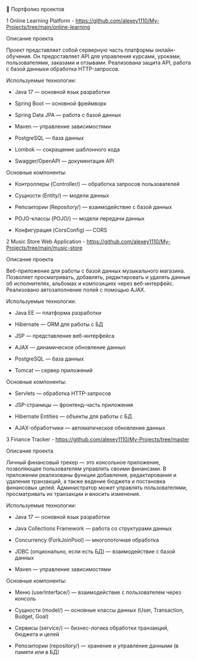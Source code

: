 📌 Портфолио проектов

1 Online Learning Platform - https://github.com/alexey1110/My-Projects/tree/main/online-learning

Описание проекта

Проект представляет собой серверную часть платформы онлайн-обучения. Он предоставляет API для управления курсами, уроками, пользователями, заказами и отзывами. 
Реализована защита API, работа с базой данныхи обработка HTTP-запросов.

Используемые технологии:

- Java 17 — основной язык разработки

- Spring Boot — основной фреймворк

- Spring Data JPA — работа с базой данных

- Maven — управление зависимостями

- PostgreSQL — база данных

- Lombok — сокращение шаблонного кода

- Swagger/OpenAPI — документация API

Основные компоненты:

- Контроллеры (Controller/) — обработка запросов пользователей

- Сущности (Entity/) — модели данных

- Репозитории (Repository/) — взаимодействие с базой данных

- POJO-классы (POJO/) — модели передачи данных

- Конфигурация (CorsConfig) — CORS

2 Music Store Web Application - https://github.com/alexey1110/My-Projects/tree/main/music-store

Описание проекта

Веб-приложение для работы с базой данных музыкального магазина. Позволяет просматривать, добавлять, редактировать и удалять данные об исполнителях, альбомах и композициях через веб-интерфейс. 
Реализовано автозаполнение полей с помощью AJAX.

Используемые технологии:

- Java EE — платформа разработки

- Hibernate — ORM для работы с БД

- JSP — представление веб-интерфейса

- AJAX — динамическое обновление данных

- PostgreSQL — база данных

- Tomcat — сервер приложений

Основные компоненты:

- Servlets — обработка HTTP-запросов

- JSP-страницы — фронтенд-часть приложения

- Hibernate Entities — объекты для работы с БД

- AJAX-обработчики — автоматическое обновление данных

3 Finance Tracker - https://github.com/alexey1110/My-Projects/tree/master

Описание проекта

Личный финансовый трекер — это консольное приложение, позволяющее пользователям управлять своими финансами. В приложении реализованы функции добавления, редактирования и удаления транзакций, а также ведение бюджета и постановка финансовых целей. Администратор может управлять пользователями, просматривать их транзакции и вносить изменения.

Используемые технологии:

- Java 17 — основной язык разработки

- Java Collections Framework — работа со структурами данных

- Concurrency (ForkJoinPool) — многопоточная обработка

- JDBC (опционально, если есть БД) — взаимодействие с базой данных

- Maven — управление зависимостями

Основные компоненты:

- Меню (userInterface/) — взаимодействие с пользователем через консоль

- Сущности (model/) — основные классы данных (User, Transaction, Budget, Goal)

- Сервисы (service/) — бизнес-логика обработки транзакций, бюджета и целей

- Репозитории (repository/) — хранение и управление данными (в памяти или в БД)

